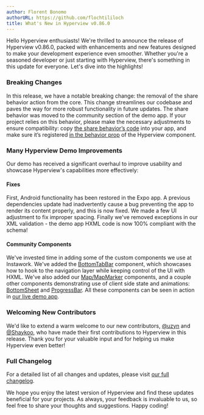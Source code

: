 ```yaml
---
author: Florent Bonomo
authorURL: https://github.com/flochtililoch
title: What's New in Hyperview v0.86.0
---
```


Hello Hyperview enthusiasts! We're thrilled to announce the release of Hyperview v0.86.0, packed with enhancements and new features designed to make your development experience even smoother. Whether you're a seasoned developer or just starting with Hyperview, there's something in this update for everyone. Let's dive into the highlights!

### Breaking Changes
In this release, we have a notable breaking change: the removal of the share behavior action from the core. This change streamlines our codebase and paves the way for more robust functionality in future updates. The share behavior was moved to the community section of the demo app. If your project relies on this behavior, please make the necessary adjustments to ensure compatibility: copy [the share behavior’s code](https://github.com/Instawork/hyperview/tree/b9d7ef251060f7722534a3caef36f5f83beec6b9/demo/src/Behaviors/Share) into your app, and make sure it’s registered [in the behavior prop](https://github.com/Instawork/hyperview/blob/b9d7ef251060f7722534a3caef36f5f83beec6b9/demo/App.tsx#L34) of the Hyperview component.


### Many Hyperview Demo Improvements
Our demo has received a significant overhaul to improve usability and showcase Hyperview's capabilities more effectively:

#### Fixes

First, Android functionality has been restored in the Expo app. A previous dependencies update had inadvertently cause a bug preventing the app to render its content properly, and this is now fixed. We made a few UI adjustment to fix improper spacing.
Finally we've removed exceptions in our XML validation - the demo app HXML code is now 100% compliant with the schema!

#### Community Components
We've invested time in adding some of the custom components we use at Instawork. We've added the [BottomTabBar](https://github.com/Instawork/hyperview/tree/b9d7ef251060f7722534a3caef36f5f83beec6b9/demo/src/Components/BottomTabBar) component, which showcases how to hook to the navigation layer while keeping control of the UI with HXML. We've also added our [Map/MapMarker](https://github.com/Instawork/hyperview/tree/b9d7ef251060f7722534a3caef36f5f83beec6b9/demo/src/Components/Map) components, and a couple other components demonstrating use of client side state and animations: [BottomSheet](https://github.com/Instawork/hyperview/tree/b9d7ef251060f7722534a3caef36f5f83beec6b9/demo/src/Components/BottomTabBar) and [ProgressBar](https://github.com/Instawork/hyperview/tree/b9d7ef251060f7722534a3caef36f5f83beec6b9/demo/src/Components/ProgressBar). All these components can be seen in action in [our live demo app](https://hyperview.org/docs/example_live).

### Welcoming New Contributors
We'd like to extend a warm welcome to our new contributors, [@uzyn](https://github.com/uzyn) and [@Shaykoo](https://github.com/Shaykoo), who have made their first contributions to Hyperview in this release. Thank you for your valuable input and for helping us make Hyperview even better!

### Full Changelog
For a detailed list of all changes and updates, please visit [our full changelog](https://github.com/Instawork/hyperview/releases/tag/v0.86.0).

We hope you enjoy the latest version of Hyperview and find these updates beneficial for your projects. As always, your feedback is invaluable to us, so feel free to share your thoughts and suggestions. Happy coding!
